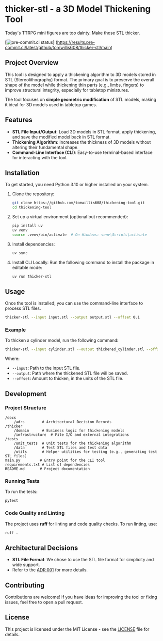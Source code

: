 # thicker-stl - a 3D Model Thickening Tool

Today's TTRPG mini figures are too dainty. Make those STL thicker.

[![pre-commit.ci status](https://results.pre-commit.ci/badge/github/tomwillis608/thicker-stl/main.svg)]
(<https://results.pre-commit.ci/latest/github/tomwillis608/thicker-stl/main>)

## Project Overview

This tool is designed to apply a thickening algorithm to 3D models stored in STL (Stereolithography) format. The primary
goal is to preserve the overall shape of the model while thickening thin parts (e.g., limbs, fingers) to improve
structural integrity, especially for tabletop miniatures.

The tool focuses on **simple geometric modification** of STL models, making it ideal for 3D models used in
tabletop games.

## Features

- **STL File Input/Output**: Load 3D models in STL format, apply thickening, and save the modified model back in
STL format.
- **Thickening Algorithm**: Increases the thickness of 3D models without altering their fundamental shape.
- **Command-Line Interface (CLI)**: Easy-to-use terminal-based interface for interacting with the tool.

## Installation

To get started, you need Python 3.10 or higher installed on your system.

1. Clone the repository:

   ```bash
   git clone https://github.com/tomwillis608/thickening-tool.git
   cd thickening-tool
   ```

2. Set up a virtual environment (optional but recommended):

   ```bash
   pip install uv
   uv venv
   source .venv/bin/activate  # On Windows: venv\Scripts\activate
   ```

3. Install dependencies:

   ```bash
   uv sync
   ```

4. Install CLI Locally: Run the following command to install the package in editable mode:

   ```bash
   uv run thicker-stl
   ```

## Usage

Once the tool is installed, you can use the command-line interface to process STL files.

```bash
thicker-stl --input input.stl --output output.stl --offset 0.1
```

### Example

To thicken a cylinder model, run the following command:

```bash
thicker-stl --input cylinder.stl --output thickened_cylinder.stl --offset 1
```

Where:

- `--input`: Path to the input STL file.
- `--output`: Path where the thickened STL file will be saved.
- `--offset`: Amount to thicken, in the units of the STL file.

## Development

### Project Structure

```text
/docs
    /adrs        # Architectural Decision Records
/thicker
    /domain      # Business logic for thickening models
    /infrastructure  # File I/O and external integrations
/tests
    /unit_tests  # Unit tests for the thickening algorithm
    /data        # Test STL files and test data
    /utils       # Helper utilities for testing (e.g., generating test STL files)
main.py         # Entry point for the CLI tool
requirements.txt # List of dependencies
README.md       # Project documentation
```

### Running Tests

To run the tests:

```bash
pytest
```

### Code Quality and Linting

The project uses **ruff** for linting and code quality checks. To run linting, use:

```bash
ruff .
```

## Architectural Decisions

- **STL File Format**: We chose to use the STL file format for simplicity and wide support.
- Refer to the [ADR 001](docs/adrs/001-use-stl-files.md) for more details.

## Contributing

Contributions are welcome! If you have ideas for improving the tool or fixing issues, feel free to open a pull request.

## License

This project is licensed under the MIT License - see the [LICENSE](LICENSE) file for details.
